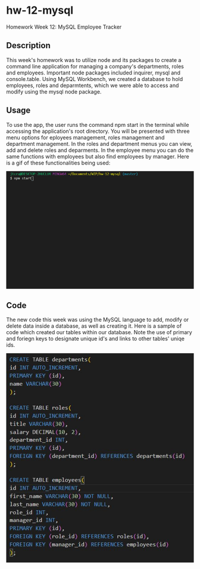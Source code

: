 # hw-12-mysql
Homework Week 12: MySQL Employee Tracker

## Description

This week's homework was to utilize node and its packages to create a command line application for managing a company's departments, roles and employees. Important node packages included inquirer, mysql and console.table.  Using MySQL Workbench, we created a database to hold employees, roles and deparmtents, which we were able to access and modify using the mysql node package.

## Usage

To use the app, the user runs the command npm start in the terminal while accessing the application's root directory. You will be presented with three menu options for eployees management, roles management and department management. In the roles and department menus you can view, add and delete roles and deparments. In the employee menu you can do the same functions with employees but also find employees by manager. Here is a gif of these functionalities being used:

![a user using the applications various functionalities](/images/runningapp.gif)

## Code

The new code this week was using the MySQL language to add, modify or delete data inside a database, as well as creating it. Here is a sample of code which created our tables within our database. Note the use of primary and foriegn keys to designate unique id's and links to other tables' uniqe ids.

![a snipped of code creating tables using MySQL](/images/dbtables.JPG)